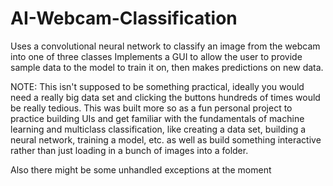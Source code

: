 # AI-Webcam-Classification
Uses a convolutional neural network to classify an image from the webcam into one of three classes
Implements a GUI to allow the user to provide sample data to the model to train it on, then makes predictions on new data.

NOTE: This isn't supposed to be something practical, ideally you would need a really big data set and clicking the buttons hundreds of times would be really tedious.
This was built more so as a fun personal project to practice building UIs and get familiar with the fundamentals of machine learning and multiclass classification,
like creating a data set, building a neural network, training a model, etc. as well as build something interactive rather than just loading in a bunch of images into a folder.

Also there might be some unhandled exceptions at the moment
